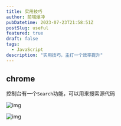 ```yaml
---
title: 实用技巧
author: 前端爆冲
pubDatetime: 2023-07-23T21:58:51Z
postSlug: useful
featured: true
draft: false
tags:
  - JavaScript
description: "实用技巧，主打一个效率提升"
---
```


## chrome

控制台有一个`Search`功能，可以用来搜索源代码

![img](/assets/images/img_1690726296137.png)

![img](/assets/images/img_1690726329928.png)
